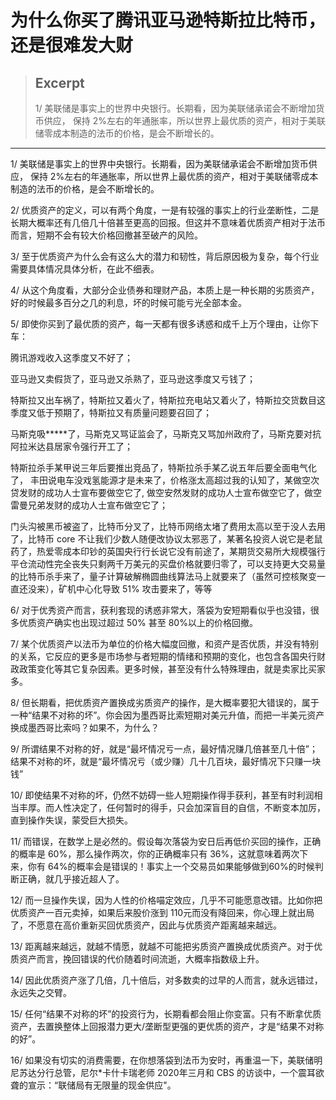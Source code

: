 # 为什么你买了腾讯亚马逊特斯拉比特币，还是很难发大财

> ## Excerpt
> 1/ 美联储是事实上的世界中央银行。长期看，因为美联储承诺会不断增加货币供应， 保持 2%左右的年通胀率，所以世界上最优质的资产，相对于美联储零成本制造的法币的价格，是会不断增长的。

---
1/ 美联储是事实上的世界中央银行。长期看，因为美联储承诺会不断增加货币供应， 保持 2%左右的年通胀率，所以世界上最优质的资产，相对于美联储零成本制造的法币的价格，是会不断增长的。

2/ 优质资产的定义，可以有两个角度，一是有较强的事实上的行业垄断性，二是长期大概率还有几倍几十倍甚至更高的回报。但这并不意味着优质资产相对于法币而言，短期不会有较大价格回撤甚至破产的风险。

3/ 至于优质资产为什么会有这么大的潜力和韧性，背后原因极为复杂，每个行业需要具体情况具体分析，在此不细表。

4/ 从这个角度看，大部分企业债券和理财产品，本质上是一种长期的劣质资产，好的时候最多百分之几的利息，坏的时候可能亏光全部本金。

5/ 即使你买到了最优质的资产，每一天都有很多诱惑和成千上万个理由，让你下车：

腾讯游戏收入这季度又不好了；

亚马逊又卖假货了，亚马逊又杀熟了，亚马逊这季度又亏钱了；

特斯拉又出车祸了，特斯拉又着火了，特斯拉充电站又着火了，特斯拉交货数目这季度又低于预期了，特斯拉又有质量问题要召回了；

马斯克吸\*\*\*\*\*了，马斯克又骂证监会了，马斯克又骂加州政府了，马斯克要对抗阿拉米达县居家令强行开工了；

特斯拉杀手某甲说三年后要推出竞品了，特斯拉杀手某乙说五年后要全面电气化了， 丰田说电车没戏氢能源才是未来了，价格涨太高超过我的认知了，某做空次贷发财的成功人士宣布要做空它了, 做空安然发财的成功人士宣布做空它了，做空雷曼兄弟发财的成功人士宣布做空它了；

门头沟被黑币被盗了，比特币分叉了，比特币网络太堵了费用太高以至于没人去用了，比特币 core 不让我们少数人随便改协议太邪恶了，某著名投资人说它是老鼠药了，热爱零成本印钞的英国央行行长说它没有前途了，某期货交易所大规模强行平仓流动性完全丧失只剩两千万美元的买盘价格就要归零了，可以支持更大交易量的比特币杀手来了，量子计算破解椭圆曲线算法马上就要来了（虽然可控核聚变一直还没来），矿机中心化导致 51% 攻击要来了，等等

6/ 对于优秀资产而言，获利套现的诱惑非常大，落袋为安短期看似乎也没错，很多优质资产确实也出现过超过 50% 甚至 80%以上的价格回撤。

7/ 某个优质资产以法币为单位的价格大幅度回撤，和资产是否优质，并没有特别的关系，它反应的更多是市场参与者短期的情绪和预期的变化，也包含各国央行财政政策变化等其它复杂因素。更多时候，甚至没有什么特殊理由，就是卖家比买家多。

8/ 但长期看，把优质资产置换成劣质资产的操作，是大概率要犯大错误的，属于一种“结果不对称的坏”。你会因为墨西哥比索短期对美元升值，而把一半美元资产换成墨西哥比索吗？如果不，为什么？

9/ 所谓结果不对称的好，就是“最坏情况亏一点，最好情况赚几倍甚至几十倍”；结果不对称的坏，就是“最坏情况亏（或少赚）几十几百块，最好情况下只赚一块钱”

10/ 即使结果不对称的坏，仍然不妨碍一些人短期操作得手获利，甚至有时利润相当丰厚。而人性决定了，任何暂时的得手，只会加深盲目的自信，不断变本加厉，直到操作失误，蒙受巨大损失。

11/ 而错误，在数学上是必然的。假设每次落袋为安日后再低价买回的操作，正确的概率是 60%，那么操作两次，你的正确概率只有 36%，这就意味着两次下来，你有 64%的概率会是错误的！事实上一个交易员如果能够做到60%的时候判断正确，就几乎接近超人了。

12/ 而一旦操作失误，因为人性的价格喵定效应，几乎不可能愿意改错。比如你把优质资产一百元卖掉，如果后来股价涨到 110元而没有降回来，你心理上就出局了，不愿意在高价重新买回优质资产，因此与优质资产距离越来越远。

13/ 距离越来越远，就越不情愿，就越不可能把劣质资产置换成优质资产。对于优质资产而言，挽回错误的代价随着时间流逝，大概率指数级上升。

14/ 因此优质资产涨了几倍，几十倍后，对多数卖的过早的人而言，就永远错过，永远失之交臂。

15/ 任何“结果不对称的坏”的投资行为，长期看都会阻止你变富。只有不断拿优质资产，去置换整体上回报潜力更大/垄断型更强的更优质的资产，才是“结果不对称的好”。

16/ 如果没有切实的消费需要，在你想落袋到法币为安时，再重温一下，美联储明尼苏达分行总管，尼尔\*卡什卡瑞老师 2020年三月和 CBS 的访谈中，一个震耳欲聋的宣示：“联储局有无限量的现金供应"。
